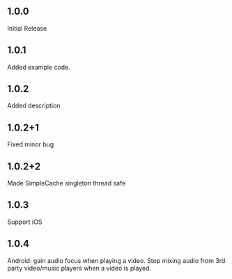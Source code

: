 ## 1.0.0

Initial Release

## 1.0.1

Added example code.

## 1.0.2

Added description

## 1.0.2+1

Fixed minor bug

## 1.0.2+2

Made SimpleCache singleton thread safe

## 1.0.3

Support iOS

## 1.0.4

Android: gain audio focus when playing a video. Stop mixing audio from 
  3rd party video/music players when a video is played.